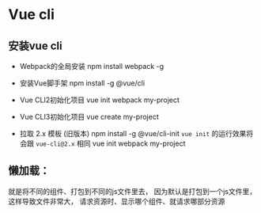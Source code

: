# Vue cli

## 安装vue cli
- Webpack的全局安装
npm install webpack -g

- 安装Vue脚手架
npm install -g @vue/cli

- Vue CLI2初始化项目
vue init webpack my-project

- Vue CLI3初始化项目
vue create my-project

- 拉取 2.x 模板 (旧版本)
npm install -g @vue/cli-init
`vue init` 的运行效果将会跟 `vue-cli@2.x` 相同
vue init webpack my-project



## 懒加载：
就是将不同的组件、打包到不同的js文件里去，
因为默认是打包到一个js文件里，这样导致文件非常大，
请求资源时、显示哪个组件、就请求哪部分资源